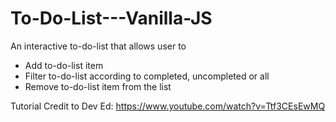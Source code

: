 # To-Do-List---Vanilla-JS

An interactive to-do-list that allows user to 
- Add to-do-list item
- Filter to-do-list according to completed, uncompleted or all
- Remove to-do-list item from the list 

Tutorial Credit to Dev Ed: https://www.youtube.com/watch?v=Ttf3CEsEwMQ
